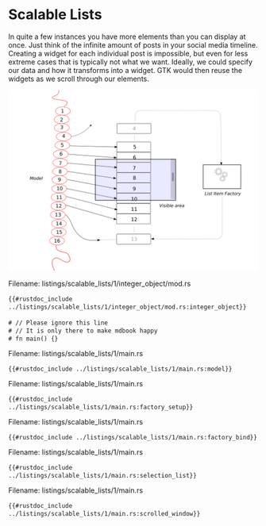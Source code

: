 # Scalable Lists

In quite a few instances you have more elements than you can display at once.
Just think of the infinite amount of posts in your social media timeline.
Creating a widget for each individual post is impossible, but even for less extreme cases that is typically not what we want.
Ideally, we could specify our data and how it transforms into a widget.
GTK would then reuse the widgets as we scroll through our elements.

<div style="text-align:center" width="20%"><img src="img/scalable_lists_concept.png"/></div>


<span class="filename">Filename: listings/scalable_lists/1/integer_object/mod.rs</span>

```rust,no_run
{{#rustdoc_include ../listings/scalable_lists/1/integer_object/mod.rs:integer_object}}

# // Please ignore this line
# // It is only there to make mdbook happy
# fn main() {}
```

<span class="filename">Filename: listings/scalable_lists/1/main.rs</span>

```rust,no_run
{{#rustdoc_include ../listings/scalable_lists/1/main.rs:model}}
```

<span class="filename">Filename: listings/scalable_lists/1/main.rs</span>

```rust,no_run
{{#rustdoc_include ../listings/scalable_lists/1/main.rs:factory_setup}}
```

<span class="filename">Filename: listings/scalable_lists/1/main.rs</span>

```rust,no_run
{{#rustdoc_include ../listings/scalable_lists/1/main.rs:factory_bind}}
```

<span class="filename">Filename: listings/scalable_lists/1/main.rs</span>

```rust,no_run
{{#rustdoc_include ../listings/scalable_lists/1/main.rs:selection_list}}
```

<span class="filename">Filename: listings/scalable_lists/1/main.rs</span>

```rust,no_run
{{#rustdoc_include ../listings/scalable_lists/1/main.rs:scrolled_window}}
```
